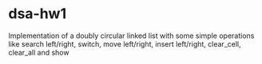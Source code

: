 # dsa-hw1
Implementation of a doubly circular linked list
with some simple operations like search left/right, switch, move left/right, insert left/right, clear_cell, clear_all and show
